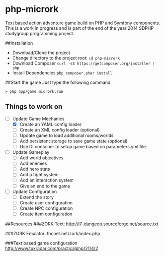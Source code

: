 php-micrork
===========
Text based action adventure game build on PHP and Symfony components. 
This is a work in progress and is part of the end of the year 2014 SDPHP studygroup programming project. 

##Installation 
- Download/Clone the project
- Change directory to the project root: `cd php-micrork`
- Download Composer  `curl -sS https://getcomposer.org/installer | php`
- Install Dependencies `php composer.phar install`

##Start the game
Just type the following command
```
> php app/game micrork:run
```

## Things to work on
- [ ] Update Game Mechanics 
  - [X] Create an YAML config loader
  - [ ] Create an XML config loader (optional)
  - [ ] Update game to load additional rooms/worlds
  - [ ] Add persistent storage to save game state (optional)
  - [ ] Use DI container to setup game based on parameters.yml file. 
- [ ] Update Gameplay
  - [ ] Add world objectives
  - [ ] Add enemies 
  - [ ] Add hero stats
  - [ ] Add a fight system
  - [ ] Add an interaction system
  - [ ] Give an end to the game
- [ ] Update Configuration
  - [ ] Extend the story 
  - [ ] Create user configuration
  - [ ] Create NPC configuration
  - [ ] Create item configuration

##Resources
###ZORK Text: 
http://i7-dungeon.sourceforge.net/source.txt

###ZORK Emulator:
thcnet.net/zork/index.php

###Text based game configuration
http://www.tuxradar.com/practicalphp/21/4/2

